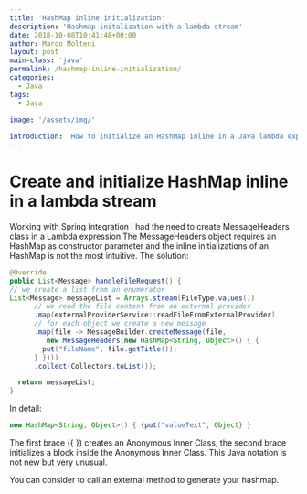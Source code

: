 ```yaml
---
title: 'HashMap inline initialization'
description: 'Hashmap initalization with a lambda stream'
date: 2018-10-08T10:41:48+00:00
author: Marco Molteni
layout: post
main-class: 'java'
permalink: /hashmap-inline-initialization/
categories:
  - Java
tags:
  - Java
 
image: '/assets/img/'

introduction: 'How to initialize an HashMap inline in a Java lambda expression'
---
```


# Create and initialize HashMap inline in a lambda stream

Working with Spring Integration I had the need to create MessageHeaders class in a Lambda expression.The MessageHeaders object requires an HashMap as constructor parameter and the inline initializations of an HashMap is not the most intuitive.
The solution:

```java
@Override
public List<Message> handleFileRequest() {
// we create a list from an enumerator
List<Message> messageList = Arrays.stream(FileType.values())
      // we read the file content from an external provider
      .map(externalProviderService::readFileFromExternalProvider)
      // for each object we create a new message
      .map(file -> MessageBuilder.createMessage(file,
         new MessageHeaders(new HashMap<String, Object>() { {
        put("fileName", file.getTitle());
      } })))
      .collect(Collectors.toList());

  return messageList;
}
```

In detail:

```java
new HashMap<String, Object>() { {put("valueText", Object} }
```

The first brace ({ }) creates an Anonymous Inner Class, the second brace initializes a block inside the Anonymous Inner Class.
This Java notation is not new but very unusual. 

You can consider to call an external method to generate your hashmap.
